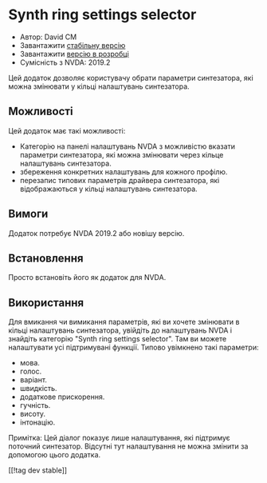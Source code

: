 # Synth ring settings selector #

* Автор: David CM
* Завантажити [стабільну версію][1]
* Завантажити [версію в розробці][2]
* Сумісність з  NVDA: 2019.2

Цей додаток дозволяє користувачу обрати параметри синтезатора, які можна змінювати у кільці налаштувань синтезатора.

## Можливості
Цей додаток має такі можливості:

* Категорію на панелі налаштувань NVDA з можливістю вказати параметри
  синтезатора, які можна змінювати через кільце налаштувань синтезатора.
* збереження конкретних налаштувань для кожного профілю.
* перезапис типових параметрів драйвера синтезатора, які відображаються у
  кільці налаштувань синтезатора.

## Вимоги
Додаток потребує NVDA 2019.2 або новішу версію.

## Встановлення
Просто встановіть його як додаток для NVDA.

## Використання
Для вмикання чи вимикання параметрів,  які ви хочете змінювати в кільці
налаштувань синтезатора, увійдіть до налаштувань NVDA і знайдіть категорію
"Synth ring settings selector". Там ви можете налаштувати усі підтримувані
функції. Типово увімкнено такі параметри:

* мова.
* голос.
* варіант.
* швидкість.
* додаткове прискорення.
* гучність.
* висоту.
* інтонацію.

Примітка: Цей діалог показує лише налаштування, які підтримує поточний
синтезатор. Відсутні тут налаштування не можна змінити за допомогою цього
додатка.

[[!tag dev stable]]

[1]: https://addons.nvda-project.org/files/get.php?file=synthrings

[2]: https://addons.nvda-project.org/files/get.php?file=synthrings
